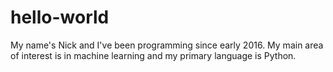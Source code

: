 # hello-world

My name's Nick and I've been programming since early 2016. My main area of interest is in machine learning and my primary language is Python.

